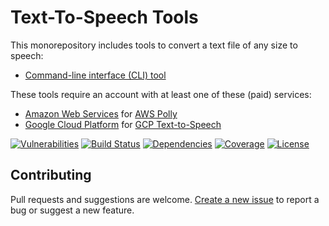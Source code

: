 # Text-To-Speech Tools

This monorepository includes tools to convert a text file of any size to speech:

* [Command-line interface (CLI) tool](packages/tts-cli)

These tools require an account with at least one of these (paid) services:

* [Amazon Web Services](https://aws.amazon.com) for [AWS Polly](https://aws.amazon.com/polly/)
* [Google Cloud Platform](https://cloud.google.com) for [GCP Text-to-Speech](https://cloud.google.com/text-to-speech/)

[![Vulnerabilities](https://img.shields.io/snyk/vulnerabilities/npm/tts-cli)](https://snyk.io/vuln/npm:tts-cli)
[![Build Status](https://img.shields.io/travis/eheikes/tts)](https://travis-ci.org/github/eheikes/tts)
[![Dependencies](https://img.shields.io/david/eheikes/tts)](https://david-dm.org/eheikes/tts)
[![Coverage](https://img.shields.io/codecov/c/gh/eheikes/tts?token=9bd5731ce1a34766bdf3d780a648fa05)](https://codecov.io/gh/eheikes/tts)
[![License](https://img.shields.io/github/license/eheikes/tts)](https://github.com/eheikes/tts/blob/master/LICENSE.txt)
        
## Contributing

Pull requests and suggestions are welcome. [Create a new issue](https://github.com/eheikes/tts/issues/new) to report a bug or suggest a new feature.

